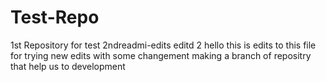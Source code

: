 # Test-Repo
1st Repository for test
2ndreadmi-edits
editd 2 
hello this is edits to this file 
for trying new edits with some changement 
making a branch of repositry 
that help us to development 

